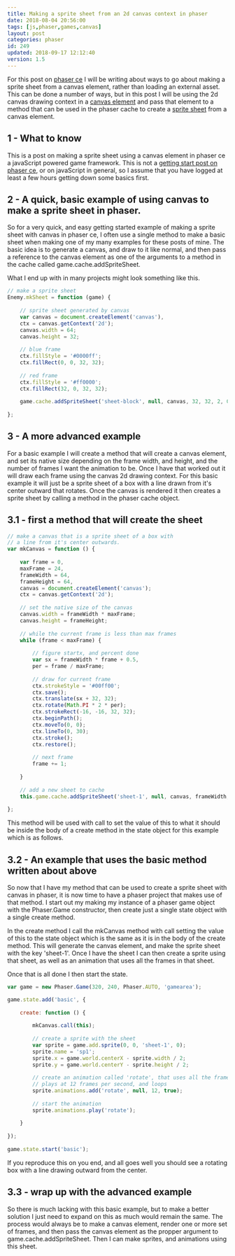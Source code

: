 ```yaml
---
title: Making a sprite sheet from an 2d canvas context in phaser
date: 2018-08-04 20:56:00
tags: [js,phaser,games,canvas]
layout: post
categories: phaser
id: 249
updated: 2018-09-17 12:12:40
version: 1.5
---
```


For this post on [phaser ce](https://photonstorm.github.io/phaser-ce/) I will be writing about ways to go about making a sprite sheet from a canvas element, rather than loading an external asset. This can be done a number of ways, but in this post I will be using the 2d canvas drawing context in a [canvas element](/2017/05/17/canvas-getting-started/) and pass that element to a method that can be used in the phaser cache to create a [sprite sheet](/2017/10/12/phaser-spritesheets/) from a canvas element.

<!-- more -->

## 1 - What to know

This is a post on making a sprite sheet using a canvas element in phaser ce a javaScript powered game framework. This is not a [getting start post on phaser ce](/2017/10/04/phaser-getting-started/), or on javaScript in general, so I assume that you have logged at least a few hours getting down some basics first.

## 2 - A quick, basic example of using canvas to make a sprite sheet in phaser.

So for a very quick, and easy getting started example of making a sprite sheet with canvas in phaser ce, I often use a single method to make a basic sheet when making one of my many examples for these posts of mine. The basic idea is to generate a canvas, and draw to it like normal, and then pass a reference to the canvas element as one of the arguments to a method in the cache called game.cache.addSpriteSheet.


What I end up with in many projects might look something like this.

```js
// make a sprite sheet
Enemy.mkSheet = function (game) {
 
    // sprite sheet generated by canvas
    var canvas = document.createElement('canvas'),
    ctx = canvas.getContext('2d');
    canvas.width = 64;
    canvas.height = 32;
 
    // blue frame
    ctx.fillStyle = '#0000ff';
    ctx.fillRect(0, 0, 32, 32);
 
    // red frame
    ctx.fillStyle = '#ff0000';
    ctx.fillRect(32, 0, 32, 32);
 
    game.cache.addSpriteSheet('sheet-block', null, canvas, 32, 32, 2, 0, 0);
 
};
```

## 3 - A more advanced example

For a basic example I will create a method that will create a canvas element, and set its native size depending on the frame width, and height, and the number of frames I want the animation to be. Once I have that worked out it will draw each frame using the canvas 2d drawing context. For this basic example it will just be a sprite sheet of a box with a line drawn from it's center outward that rotates. Once the canvas is rendered it then creates a sprite sheet by calling a method in the phaser cache object.

## 3.1 - first a method that will create the sheet

```js
// make a canvas that is a sprite sheet of a box with
// a line from it's center outwards.
var mkCanvas = function () {
 
    var frame = 0,
    maxFrame = 24,
    frameWidth = 64,
    frameHeight = 64,
    canvas = document.createElement('canvas');
    ctx = canvas.getContext('2d');
 
    // set the native size of the canvas
    canvas.width = frameWidth * maxFrame;
    canvas.height = frameHeight;
 
    // while the current frame is less than max frames
    while (frame < maxFrame) {
 
        // figure startx, and percent done
        var sx = frameWidth * frame + 0.5,
        per = frame / maxFrame;
 
        // draw for current frame
        ctx.strokeStyle = '#00ff00';
        ctx.save();
        ctx.translate(sx + 32, 32);
        ctx.rotate(Math.PI * 2 * per);
        ctx.strokeRect(-16, -16, 32, 32);
        ctx.beginPath();
        ctx.moveTo(0, 0);
        ctx.lineTo(0, 30);
        ctx.stroke();
        ctx.restore();
 
        // next frame
        frame += 1;
 
    }
 
    // add a new sheet to cache
    this.game.cache.addSpriteSheet('sheet-1', null, canvas, frameWidth, frameHeight, maxFrame, 0, 0);
 
};
```

This method will be used with call to set the value of this to what it should be inside the body of a create method in the state object for this example which is as follows.

## 3.2 - An example that uses the basic method written about above

So now that I have my method that can be used to create a sprite sheet with canvas in phaser, it is now time to have a phaser project that makes use of that method. I start out my making my instance of a phaser game object with the Phaser.Game constructor, then create just a single state object with a single create method. 

In the create method I call the mkCanvas method with call setting the value of this to the state object which is the same as it is in the body of the create method. This will generate the canvas element, and make the sprite sheet with the key 'sheet-1'. Once I have the sheet I can then create a sprite using that sheet, as well as an animation that uses all the frames in that sheet.

Once that is all done I then start the state.

```js
var game = new Phaser.Game(320, 240, Phaser.AUTO, 'gamearea');

game.state.add('basic', {
 
    create: function () {
 
        mkCanvas.call(this);
 
        // create a sprite with the sheet
        var sprite = game.add.sprite(0, 0, 'sheet-1', 0);
        sprite.name = 'sp1';
        sprite.x = game.world.centerX - sprite.width / 2;
        sprite.y = game.world.centerY - sprite.height / 2;
 
        // create an animation called 'rotate', that uses all the frames (null),\
        // plays at 12 frames per second, and loops
        sprite.animations.add('rotate', null, 12, true);
 
        // start the animation
        sprite.animations.play('rotate');
 
    }
 
});
 
game.state.start('basic');
```

If you reproduce this on you end, and all goes well you should see a rotating box with a line drawing outward from the center.

## 3.3 - wrap up with the advanced example

So there is much lacking with this basic example, but to make a better solution I just need to expand on this as much would remain the same. The process would always be to make a canvas element, render one or more set of frames, and then pass the canvas element as the propper argument to game.cache.addSpriteSheet. Then I can make sprites, and animations using this sheet.